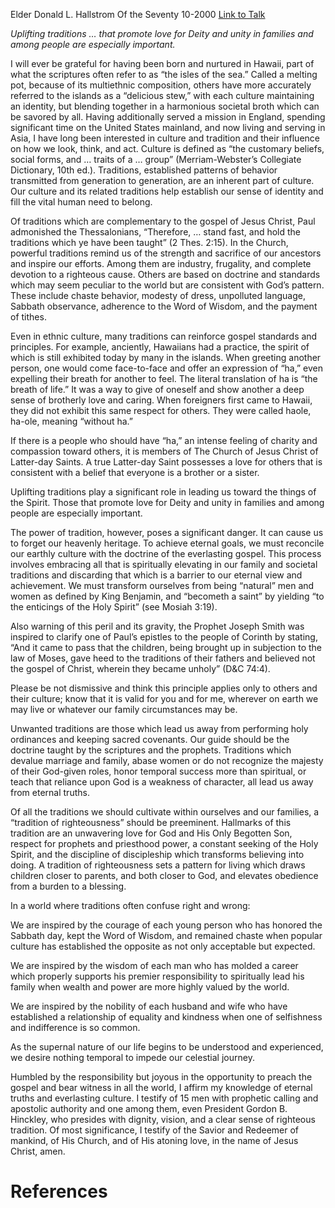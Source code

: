 Elder Donald L. Hallstrom
Of the Seventy
10-2000
[Link to Talk](https://www.churchofjesuschrist.org/study/general-conference/2000/10/cultivate-righteous-traditions?lang=eng)

_Uplifting traditions … that promote love for Deity and unity in families and among people are especially important._

I will ever be grateful for having been born and nurtured in Hawaii, part of what the scriptures often refer to as “the isles of the sea.” Called a melting pot, because of its multiethnic composition, others have more accurately referred to the islands as a “delicious stew,” with each culture maintaining an identity, but blending together in a harmonious societal broth which can be savored by all. Having additionally served a mission in England, spending significant time on the United States mainland, and now living and serving in Asia, I have long been interested in culture and tradition and their influence on how we look, think, and act. Culture is defined as “the customary beliefs, social forms, and … traits of a … group” (Merriam-Webster’s Collegiate Dictionary, 10th ed.). Traditions, established patterns of behavior transmitted from generation to generation, are an inherent part of culture. Our culture and its related traditions help establish our sense of identity and fill the vital human need to belong.

Of traditions which are complementary to the gospel of Jesus Christ, Paul admonished the Thessalonians, “Therefore, … stand fast, and hold the traditions which ye have been taught” (2 Thes. 2:15). In the Church, powerful traditions remind us of the strength and sacrifice of our ancestors and inspire our efforts. Among them are industry, frugality, and complete devotion to a righteous cause. Others are based on doctrine and standards which may seem peculiar to the world but are consistent with God’s pattern. These include chaste behavior, modesty of dress, unpolluted language, Sabbath observance, adherence to the Word of Wisdom, and the payment of tithes.

Even in ethnic culture, many traditions can reinforce gospel standards and principles. For example, anciently, Hawaiians had a practice, the spirit of which is still exhibited today by many in the islands. When greeting another person, one would come face-to-face and offer an expression of “ha,” even expelling their breath for another to feel. The literal translation of ha is “the breath of life.” It was a way to give of oneself and show another a deep sense of brotherly love and caring. When foreigners first came to Hawaii, they did not exhibit this same respect for others. They were called haole, ha-ole, meaning “without ha.”

If there is a people who should have “ha,” an intense feeling of charity and compassion toward others, it is members of The Church of Jesus Christ of Latter-day Saints. A true Latter-day Saint possesses a love for others that is consistent with a belief that everyone is a brother or a sister.

Uplifting traditions play a significant role in leading us toward the things of the Spirit. Those that promote love for Deity and unity in families and among people are especially important.

The power of tradition, however, poses a significant danger. It can cause us to forget our heavenly heritage. To achieve eternal goals, we must reconcile our earthly culture with the doctrine of the everlasting gospel. This process involves embracing all that is spiritually elevating in our family and societal traditions and discarding that which is a barrier to our eternal view and achievement. We must transform ourselves from being “natural” men and women as defined by King Benjamin, and “becometh a saint” by yielding “to the enticings of the Holy Spirit” (see Mosiah 3:19).

Also warning of this peril and its gravity, the Prophet Joseph Smith was inspired to clarify one of Paul’s epistles to the people of Corinth by stating, “And it came to pass that the children, being brought up in subjection to the law of Moses, gave heed to the traditions of their fathers and believed not the gospel of Christ, wherein they became unholy” (D&C 74:4).

Please be not dismissive and think this principle applies only to others and their culture; know that it is valid for you and for me, wherever on earth we may live or whatever our family circumstances may be.

Unwanted traditions are those which lead us away from performing holy ordinances and keeping sacred covenants. Our guide should be the doctrine taught by the scriptures and the prophets. Traditions which devalue marriage and family, abase women or do not recognize the majesty of their God-given roles, honor temporal success more than spiritual, or teach that reliance upon God is a weakness of character, all lead us away from eternal truths.

Of all the traditions we should cultivate within ourselves and our families, a “tradition of righteousness” should be preeminent. Hallmarks of this tradition are an unwavering love for God and His Only Begotten Son, respect for prophets and priesthood power, a constant seeking of the Holy Spirit, and the discipline of discipleship which transforms believing into doing. A tradition of righteousness sets a pattern for living which draws children closer to parents, and both closer to God, and elevates obedience from a burden to a blessing.

In a world where traditions often confuse right and wrong:





We are inspired by the courage of each young person who has honored the Sabbath day, kept the Word of Wisdom, and remained chaste when popular culture has established the opposite as not only acceptable but expected.





We are inspired by the wisdom of each man who has molded a career which properly supports his premier responsibility to spiritually lead his family when wealth and power are more highly valued by the world.





We are inspired by the nobility of each husband and wife who have established a relationship of equality and kindness when one of selfishness and indifference is so common.





As the supernal nature of our life begins to be understood and experienced, we desire nothing temporal to impede our celestial journey.

Humbled by the responsibility but joyous in the opportunity to preach the gospel and bear witness in all the world, I affirm my knowledge of eternal truths and everlasting culture. I testify of 15 men with prophetic calling and apostolic authority and one among them, even President Gordon B. Hinckley, who presides with dignity, vision, and a clear sense of righteous tradition. Of most significance, I testify of the Savior and Redeemer of mankind, of His Church, and of His atoning love, in the name of Jesus Christ, amen.

# References
